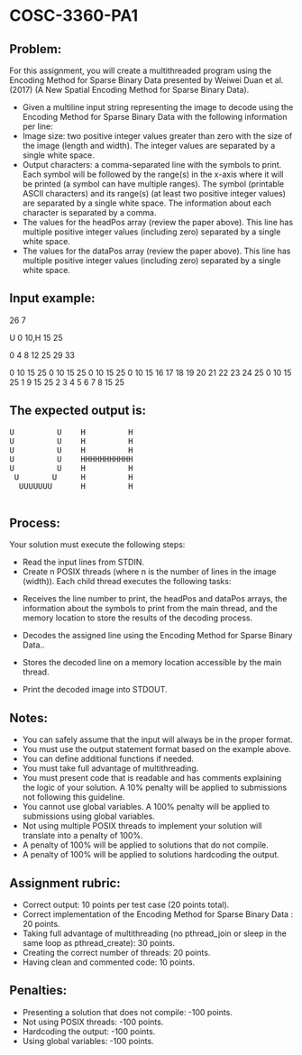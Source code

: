 # COSC-3360-PA1
## Problem:
 
For this assignment, you will create a multithreaded program using the Encoding Method for Sparse Binary Data presented by Weiwei Duan et al. (2017) (A New Spatial Encoding Method for Sparse Binary Data).
 
- Given a multiline input string representing the image to decode using the Encoding Method for Sparse Binary Data with the following information per line:
- Image size: two positive integer values greater than zero with the size of the image (length and width). The integer values are separated by a single white space.
- Output characters: a comma-separated line with the symbols to print. Each symbol will be followed by the range(s) in the x-axis where it will be printed (a symbol can have multiple ranges). The symbol (printable ASCII characters) and its range(s) (at least two positive integer values) are separated by a single white space. The information about each character is separated by a comma.
- The values for the headPos array (review the paper above). This line has multiple positive integer values (including zero)
separated by a single white space.
- The values for the dataPos array (review the paper above). This line has multiple positive integer values (including zero) separated by a single white space.

## Input example:
26 7

U 0 10,H 15 25

0 4 8 12 25 29 33

0 10 15 25 0 10 15 25 0 10 15 25 0 10 15 16 17 18 19 20 21 22 23 24 25 0 10 15 25 1 9 15 25 2 3 4 5 6 7 8 15 25
 
## The expected output is:
<Pre>
U         U    H         H
U         U    H         H
U         U    H         H
U         U    HHHHHHHHHHH
U         U    H         H
 U       U     H         H
  UUUUUUU      H         H
 </Pre> 
## Process:
 
Your solution must execute the following steps:
 
- Read the input lines from STDIN.
- Create n POSIX threads (where n is the number of lines in the image (width)). Each child thread executes the following tasks:

+ Receives the line number to print, the headPos and dataPos arrays, the information about the symbols to print from the main thread, and the memory location to store the results of the decoding process.

+ Decodes the assigned line using the Encoding Method for Sparse Binary Data..

+ Stores the decoded line on a memory location accessible by the main thread.

 
- Print the decoded image into STDOUT.
 
## Notes:

- You can safely assume that the input will always be in the proper format.
- You must use the output statement format based on the example above.
- You can define additional functions if needed.
- You must take full advantage of multithreading.
- You must present code that is readable and has comments explaining the logic of your solution. A 10% penalty will be applied to submissions not following this guideline.
- You cannot use global variables. A 100% penalty will be applied to submissions using global variables. 
- Not using multiple POSIX threads to implement your solution will translate into a penalty of 100%.
- A penalty of 100% will be applied to solutions that do not compile.
- A penalty of 100% will be applied to solutions hardcoding the output.
 
## Assignment rubric:
 
- Correct output: 10 points per test case (20 points total).
- Correct implementation of the Encoding Method for Sparse Binary Data : 20 points.
- Taking full advantage of multithreading (no pthread_join or sleep in the same loop as pthread_create): 30 points.
- Creating the correct number of threads: 20 points.
- Having clean and commented code: 10 points.

## Penalties:

- Presenting a solution that does not compile: -100 points.
- Not using POSIX threads: -100 points.
- Hardcoding the output: -100 points.
- Using global variables: -100 points.
